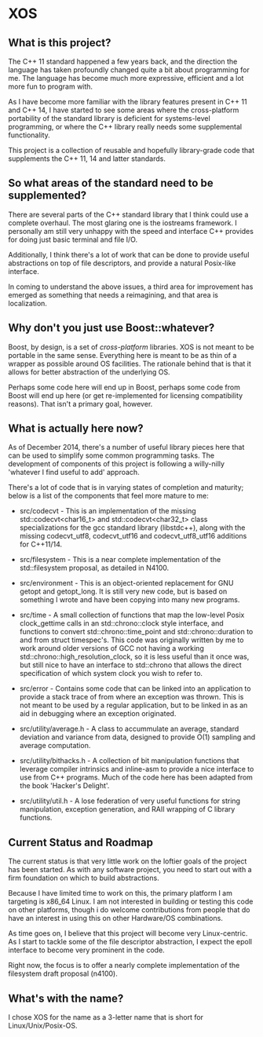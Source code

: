 XOS
===

## What is this project?

The C++ 11 standard happened a few years back, and the direction the language
has taken profoundly changed quite a bit about programming for me. The
language has become much more expressive, efficient and a lot more fun to
program with.

As I have become more familiar with the library features present in C++ 11 and
C++ 14, I have started to see some areas where the cross-platform portability
of the standard library is deficient for systems-level programming, or where
the C++ library really needs some supplemental functionality.

This project is a collection of reusable and hopefully library-grade code
that supplements the C++ 11, 14 and latter standards.

## So what areas of the standard need to be supplemented?

There are several parts of the C++ standard library that I think could use
a complete overhaul. The most glaring one is the iostreams framework. I
personally am still very unhappy with the speed and interface C++ provides
for doing just basic terminal and file I/O.

Additionally, I think there's a lot of work that can be done to provide
useful abstractions on top of file descriptors, and provide a natural
Posix-like interface.

In coming to understand the above issues, a third area for improvement has
emerged as something that needs a reimagining, and that area is localization.

## Why don't you just use Boost::whatever?

Boost, by design, is a set of *cross-platform* libraries. XOS is not meant to
be portable in the same sense. Everything here is meant to be as thin of a
wrapper as possible around OS facilities. The rationale behind that is that
it allows for better abstraction of the underlying OS.

Perhaps some code here will end up in Boost, perhaps some code from Boost
will end up here (or get re-implemented for licensing compatibility reasons).
That isn't a primary goal, however.

## What is actually here now?

As of December 2014, there's a number of useful library pieces here that can
be used to simplify some common programming tasks. The development of
components of this project is following a willy-nilly 'whatever I find useful
to add' approach.

There's a lot of code that is in varying states of completion and maturity;
below is a list of the components that feel more mature to me:

* src/codecvt - This is an implementation of the missing
std::codecvt\<char16_t\> and std::codecvt\<char32_t\> class specializations
for the gcc standard library (libstdc++), along with the missing
codecvt\_utf8, codecvt\_utf16 and codecvt\_utf8\_utf16 additions for C++11/14.

* src/filesystem - This is a near complete implementation of the
std::filesystem proposal, as detailed in N4100.

* src/environment - This is an object-oriented replacement for GNU getopt
and getopt\_long. It is still very new code, but is based on something I
wrote and have been copying into many new programs.

* src/time - A small collection of functions that map the low-level Posix
clock\_gettime calls in an std::chrono::clock style interface, and functions
to convert std::chrono::time\_point and std::chrono::duration to and from
struct timespec's. This code was originally written by me to work around
older versions of GCC not having a working
std::chrono::high\_resolution\_clock, so it is less useful than it once was,
but still nice to have an interface to std::chrono that allows the direct
specification of which system clock you wish to refer to.

* src/error - Contains some code that can be linked into an application to
provide a stack trace of from where an exception was thrown. This is not meant
to be used by a regular application, but to be linked in as an aid in debugging
where an exception originated.

* src/utility/average.h - A class to accummulate an average, standard
deviation and variance from data, designed to provide O(1) sampling and
average computation.

* src/utility/bithacks.h - A collection of bit manipulation functions that
leverage compiler intrinsics and inline-asm to provide a nice interface to use
from C++ programs. Much of the code here has been adapted from the book
'Hacker's Delight'.

* src/utility/util.h - A lose federation of very useful functions for string
manipulation, exception generation, and RAII wrapping of C library functions.

## Current Status and Roadmap

The current status is that very little work on the loftier goals of the project
has been started. As with any software project, you need to start out with a
firm foundation on which to build abstractions.

Because I have limited time to work on this, the primary platform I am
targeting is x86\_64 Linux. I am not interested in building or testing this
code on other platforms, though i do welcome contributions from people that
do have an interest in using this on other Hardware/OS combinations.

As time goes on, I believe that this project will become very Linux-centric.
As I start to tackle some of the file descriptor abstraction, I expect the
epoll interface to become very prominent in the code.

Right now, the focus is to offer a nearly complete implementation of the
filesystem draft proposal (n4100).

## What's with the name?

I chose XOS for the name as a 3-letter name that is short for
Linux/Unix/Posix-OS. 
